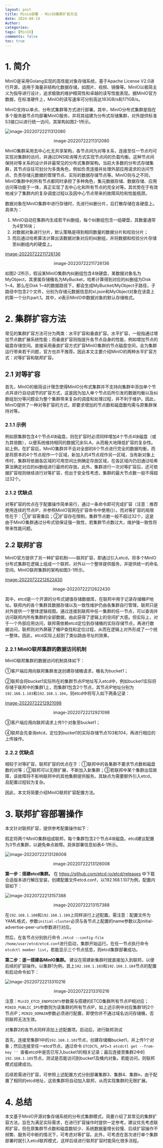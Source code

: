 ```yaml
---
layout: post
title: Minio部署 - MinIO集群扩容方法
date: 2024-08-19
Author: 
categories: 
tags: [MinIO]
comments: false
toc: true
---
```




# 1. 简介

MinIO是采用Golang实现的高性能对象存储系统，基于Apache License V2.0进行开源，适用于海量非结构化数据存储，如图片、视频、镜像等。MinIO以极简主义为指导进行设计，追求极致的维护精简性和卓越的读写性能表现。据MinIO官方数据，在标准硬件上，MinIO的读写速率可分别高达183GB/s和171GB/s。

MinIO支持以单点、分布式集群等方式进行部署。其中，MinIO分布式集群是指在多个服务器节点均部署MinIO服务，并将其组建为分布式存储集群，对外提供标准S3接口以进行统一访问，其架构如图2-1所示。

![image-20220722211312080](https://pic.altair288.eu.org/file/cfdc5e7d2067ee138f1e6.png)

<center>image-20220722211312080</center>

MinIO集群采用去中心化无共享架构，各节点间为对等关系，连接至任一节点均可实现对集群的访问，并通过DNS轮询等方式实现节点间的负载均衡。这种节点间保持对等关系的设计并非最常见的分布式集群架构。当前大多数的分布式存储集群，其节点往往可划分为多类角色，例如负责连接并处理外部应用请求的访问节点、负责存储元数据的管理节点、实际的数据存储节点等。MinIO则与之不同，MinIO集群中的所有节点都同时承担了多种角色，集元数据存储、数据存储、应用访问等功能于一体，真正实现了去中心化和所有节点的完全对等。其优势在于有效地减少了集群内的复杂调度过程以及因中心节点带来的故障风险和性能瓶颈。

数据对象在MinIO集群中进行存储时，先进行纠删分片，后打散存储在各硬盘上。具体为：

1. MinIO自动在集群内生成若干纠删组，每个纠删组包含一组硬盘，其数量通常为4至16块；
2. 对数据对象进行分片，默认策略是得到相同数量的数据分片和校验分片；
3. 而后通过哈希算法计算出该数据对象对应的纠删组，并将数据和校验分片存储至纠删组内的硬盘上。

[image-20220722211726136](https://pic.altair288.eu.org/file/79c35ed9303e8ae77069d.png)

<center>image-20220722211726136</center>

如图2-2所示，假设某MinIO集群内纠删组包含4块硬盘，某数据对象名为MyObject，其隶属存储桶名为MyBucket，哈希计算得到对应的纠删组为Disk 1~4。那么在Disk 1~4的数据路径下，都会生成MyBucket/MyObject子路径，子路径中包含2个文件，分别为存储元数据信息的xl.json和MyObject对象在该盘上的第一个分片part.1。其中，xl表示MinIO中数据对象的默认存储格式。

# 2. 集群扩容方法

常见的集群扩容方法可分为两类：水平扩容和垂直扩容。水平扩容，一般指通过增加节点数扩展系统性能；而垂直扩容则指提升各节点自身的性能，例如增加节点的磁盘存储空间。直接采用垂直扩容方式扩容MinIO集群的节点磁盘空间，会为集群运行带来若干问题，官方也并不推荐。因此本文主要介绍MinIO的两种水平扩容方式：对等扩容和联邦扩容。

## 2.1 对等扩容

首先，MinIO的极简设计理念使得MinIO分布式集群并不支持向集群中添加单个节点并进行自动调节的扩容方式，这是因为加入单个节点后所引发的数据均衡以及纠删组划分等问题会为整个集群带来复杂的调度和处理过程，并不利于维护。因此，MinIO提供了一种对等扩容的方式，即要求增加的节点数和磁盘数均需与原集群保持对等。

### 2.1.1 示例

例如原集群包含4个节点4块磁盘，则在扩容时必须同样增加4个节点4块磁盘（或为其倍数），以便系统维持相同的数据冗余SLA，从而极大地降低扩容的复杂性。如上例，在扩容后，MinIO集群并不会对全部的8个节点进行完全的数据均衡，而是将原本的4个节点视作一个区域，新加入的4节点视作另一区域，当有新对象上传时，集群将依据各区域的可用空间比例确定存放区域，在各区域内仍旧通过哈希算法确定对应的纠删组进行最终的存放。此外，集群进行一次对等扩容后，还可依据扩容规则继续进行对等扩容，但出于安全性考虑，集群的最大节点数一般不得超过32个。

### 2.1.2 优缺点

对等扩容的优点在于配置操作简单易行，通过一条命令即可完成扩容（注意：推荐使用连续的节点IP，并参照MinIO官网在扩容命令中使用{}）。而对等扩容的局限性在于：①扩容需重启；②扩容存在限制，集群节点数一般不超过32个，这是由于MinIO集群通过分布式锁保证强一致性，若集群节点数过大，维护强一致性将带来性能问题。

## 2.2 联邦扩容

MinIO官方提供了另一种扩容机制——联邦扩容，即通过引入etcd，将多个MinIO分布式集群在逻辑上组成一个联邦，对外以一个整体提供服务，并提供统一的命名空间。MinIO联邦集群的架构如图3-1所示。

[image-20220722212622430](https://pic.altair288.eu.org/file/244423183e88769108a30.png)

<center>image-20220722212622430</center>

其中，etcd是一个开源的分布式键值存储数据库，在联邦中用于记录存储桶IP地址。联邦内的各个集群其数据存储以及一致性维护仍由各集群自行管理，联邦只是对外提供一个整体逻辑视图。通过连接到联邦中任一集群的任一节点，可以查询并访问联邦内所有集群的全部数据，由此获得了逻辑上的空间扩大感。但实际上，对于一个外部应用访问，联邦需依赖etcd定位到存储桶的实际存储节点，再进行数据访问，联邦则对外屏蔽了桶IP查找和定位过程，从而在逻辑上对外形成了一个统一整体。因此，etcd实际上起到了类似路由寻址的效果。

### 2.2.1 MinIO联邦集群的数据访问机制

MinIO联邦集群的数据访问机制具体如下：

①客户端应用向联邦集群发送创建存储桶请求，桶名为bucket1；

②联邦会将bucket1实际所在的集群节点IP地址写入etcd中，例如bucket1实际将存储于联邦中的集群1上，而集群1包含2个节点，其节点IP地址分别为`192.168.1.103`和`192.168.1.104`，则etcd中将写入如下两条记录：

[image-20220722212921098](https://pic.altair288.eu.org/file/2e169382a04d7014dae90.png)

<center>image-20220722212921098</center>

③客户端应用向联邦请求上传1个对象至bucket1；

④联邦会先查询etcd，定位到bucket1的实际存储节点103和104，再进行相应的上传操作。

### 2.2.2 优缺点

相较于对等扩容，联邦扩容的优点在于：①联邦中的各集群不要求节点数和磁盘数的对等；②联邦可以无限扩展，不断加入新集群；③若联邦中某个集群出现故障，该故障将不影响联邦中的其他集群提供服务。其缺点为需要额外引入etcd，且配置过程较为复杂。

因此，本文将简要介绍MinIO联邦扩容配置方法。

# 3. 联邦扩容部署操作

本文针对联邦扩容，提供参考配置操作如下：

假定将两个MinIO集群组成联邦，每个集群包含2个节点4块磁盘。etcd建议配置为3节点集群，以避免单点故障。具体部署信息如表4-1所示。

![image-20220722213126008](https://pic.altair288.eu.org/file/2ca6305ac25e47bf01300.png)

<center>image-20220722213126008</center>

**第一步：搭建etcd集群。** 在 https://github.com/etcd-io/etcd/releases 中下载合适版本进行解压安装，创建配置文件etcd.conf，以192.168.1.107为例，配置内容如下：

![image-20220722213157388](https://pic.altair288.eu.org/file/8ef0a889268e696b6c016.png)

<center>image-20220722213157388</center>

在`192.168.1.108`和`192.168.1.109`上同样进行上述配置。需注意：配置文件为YAML格式，参数`initial-cluster`必须与各节点上配置的name参数以及initial-advertise-peer-urls参数进行对应。

然后，在各节点分别执行命令`./etcd --config-file /home/user/etcd/etcd.conf`进行启动，集群开始运行。在任一节点执行命令`etcdctl member list`，若能显示三个节点信息，则etcd集群部署成功。

**第二步：逐一搭建各MinIO集群。** 建议在搭建新集群时就直接加入到联邦，以便后续的扩容操作。以集群1为例，其上`192.168.1.103`和`192.168.1.104`节点的配置和启动命令如下：

![image-20220722213310216](https://pic.altair288.eu.org/file/c2544e8f906c399c4a43d.png)

<center>image-20220722213310216</center>

注意：`MinIO_ETCD_ENDPOINTS`参数需与搭建的ETCD集群所有节点IP相对应；`MINIO_PUBLIC_IPS`参数则为该集群的所有节点IP，如上述示例中对应集群1的2个节点IP；`MINIO_DOMAIN`参数必须进行配置，即使你并不通过域名访问存储桶，否则联邦无法生效。

对集群2的各节点同样添加上述配置项。启动后，进行联邦测试

首先，连接至集群1中的`192.168.1.103`节点，创建存储桶bucket1，并上传1个对象；然后连接至任一etcd节点，通过命令 `ETCDCTL_API=3 etcdctl get --from-key '' `查看etcd中是否已写入bucket1的相关记录；最后连接至集群2中的`192.168.1.105`节点，测试是否能访问到bucket1及桶内对象。若能访问，则联邦模式组建成功。

后续若需进行扩容，可参照上述配置方式分别部署集群3、集群4、集群n，由于配置了相同的etcd地址，这些集群将自动加入联邦，从而实现集群的无限扩展。

# 4. 总结

本文基于MinIO开源对象存储系统的分布式集群模式，简要介绍了其常见的集群扩容方法，旨在为满足实际需求，在进行扩容操作时提供一定参考。建议优先考虑联邦扩容，但在原集群节点数和磁盘数较少、系统数据量增长较慢、后续扩容操作不频繁、服务可中断的情况下，可考虑对等扩容。此外，可考虑在首次进行单个集群部署时就引入etcd联邦模式，这样后续进行联邦扩容时能简化很多流程。
